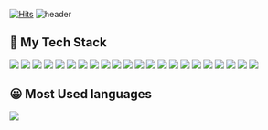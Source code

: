 [![Hits](https://hits.sh/github.com/SBKi.svg?label=count&color=ff8560)](https://hits.sh/github.com/SBKi/)
![header](https://capsule-render.vercel.app/api?type=Slice&color=auto&height=250&section=header&text=SBKi&fontSize=80&theme=radical)

<h2> 💪 My Tech Stack</h2>
<a href="#" target="_blank"><img src="https://img.shields.io/badge/html5-F05138?style=flat-square&logo=HTML5&logoColor=white"/></a>
<a href="#" target="_blank"><img src="https://img.shields.io/badge/git-151515?style=flat-square&logo=git&logoColor=white"/></a>
<a href="#" target="_blank"><img src="https://img.shields.io/badge/Golang-0040FF?style=flat-square&logo=go&logoColor=white"/></a>
<a href="#" target="_blank"><img src="https://img.shields.io/badge/TypeScript-5882FA?style=flat-square&logo=TypeScript&logoColor=white"/></a>
<a href="#" target="_blank"><img src="https://img.shields.io/badge/AngularJS-FF0000?style=flat-square&logo=AngularJS&logoColor=white"/></a>
<a href="#" target="_blank"><img src="https://img.shields.io/badge/Npm-F78181?style=flat-square&logo=npm&logoColor=white"/></a>
<a href="#" target="_blank"><img src="https://img.shields.io/badge/Docker-2E64FE?style=flat-square&logo=docker&logoColor=white"/></a>
<a href="#" target="_blank"><img src="https://img.shields.io/badge/CSS3-FE2EF7?style=flat-square&logo=css3&logoColor=white"/></a>
<a href="#" target="_blank"><img src="https://img.shields.io/badge/Postman-FF8000?style=flat-square&logo=Postman&logoColor=white"/></a>
<a href="#" target="_blank"><img src="https://img.shields.io/badge/MariaDB-04B4AE?style=flat-square&logo=MariaDB&logoColor=white"/></a>
<a href="#" target="_blank"><img src="https://img.shields.io/badge/JavaScript-FFFF00?style=flat-square&logo=JavaScript&logoColor=white"/></a>
<a href="#" target="_blank"><img src="https://img.shields.io/badge/Github-585858?style=flat-square&logo=Github&logoColor=white"/></a> 
<a href="#" target="_blank"><img src="https://img.shields.io/badge/Oracle-FF0040?style=flat-square&logo=Sass&logoColor=white"/></a> 
<a href="#" target="_blank"><img src="https://img.shields.io/badge/Sass-FF00FF?style=flat-square&logo=Oracle&logoColor=white"/></a> 
<a href="#" target="_blank"><img src="https://img.shields.io/badge/Rxjs-F781F3?style=flat-square&logo=Rxjs&logoColor=white"/></a> 
<a href="#" target="_blank"><img src="https://img.shields.io/badge/Node.js-01DF3A?style=flat-square&logo=Node.js&logoColor=white"/></a> 
<a href="#" target="_blank"><img src="https://img.shields.io/badge/NGINX-0B614B?style=flat-square&logo=NGINX&logoColor=white"/></a> 
<a href="#" target="_blank"><img src="https://img.shields.io/badge/Intellij-1C1C1C?style=flat-square&logo=intellijidea&logoColor=white"/></a> 
<a href="#" target="_blank"><img src="https://img.shields.io/badge/Slack-6A0888?style=flat-square&logo=slack&logoColor=white"/></a> 
<a href="#" target="_blank"><img src="https://img.shields.io/badge/VScode-0040FF?style=flat-square&logo=visualstudiocode&logoColor=white"/></a> 
<a href="#" target="_blank"><img src="https://img.shields.io/badge/MacOS-000000?style=flat-square&logo=macos&logoColor=white"/></a>
<a href="#" target="_blank"><img src="https://img.shields.io/badge/VueJS-000000?style=flat-square&logo=macos&logoColor=#4FC08D"/></a>
<h2> 😀 Most Used languages</h2>
<img src="https://github-readme-stats.vercel.app/api/top-langs/?username=SBKi&layout=compact"><br><br>

